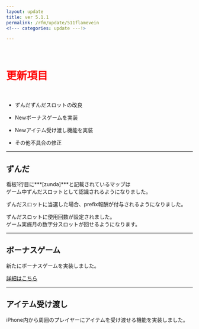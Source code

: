 ```yaml
---
layout: update
title: ver 5.1.1
permalink: /rfm/update/511flamevein 
<!--- categories: update ---!>

---
```



<br>
<h1 id="1"><font color="red">更新項目</font></h1><br>


+ <span class="green-badge">ずんだ</span>ずんだスロットの改良      

+ <span class="red-badge">New</span>ボーナスゲームを実装        

+ <span class="red-badge">New</span>アイテム受け渡し機能を実装        

+ <span class="blue-badge">その他</span>不具合の修正  



----------------------------------------------------  
## ずんだ              

看板1行目に***[zunda]***と記載されているマップは  
ゲーム中ずんだスロットとして認識されるようになりました。  

ずんだスロットに当選した場合、prefix報酬が付与されるようになりました。  

ずんだスロットに使用回数が設定されました。  
ゲーム実施月の数字分スロットが回せるようになります。  




----------------------------------------------------  
## ボーナスゲーム              

新たにボーナスゲームを実装しました。   

[詳細はこちら](https://web.njj12.net/rfm/bonusgame) <br>
  
----------------------------------------------------  
## アイテム受け渡し                

iPhone内から周囲のプレイヤーにアイテムを受け渡せる機能を実装しました。  

  




  

